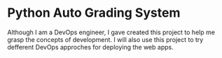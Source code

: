 # Python Auto Grading System

Although I am a DevOps engineer, I gave created this project to help me grasp the concepts of development.
I will also use this project to try defferent DevOps approches for deploying the web apps.
